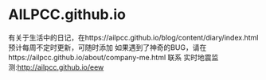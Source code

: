 # AILPCC.github.io
有关于生活中的日记，在https://ailpcc.github.io/blog/content/diary/index.html
预计每周不定时更新，可随时添加
如果遇到了神奇的BUG，请在https://ailpcc.github.io/about/company-me.html 联系
实时地震监测:http://ailpcc.github.io/eew
